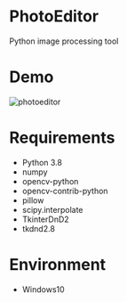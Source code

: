 # PhotoEditor
Python image processing tool

# Demo
![photoeditor](https://user-images.githubusercontent.com/48859041/119246811-9baebd80-bbbf-11eb-953d-1c7e3afc04ed.gif)

# Requirements
* Python 3.8
* numpy
* opencv-python
* opencv-contrib-python
* pillow
* scipy.interpolate
* TkinterDnD2
* tkdnd2.8

# Environment
* Windows10


